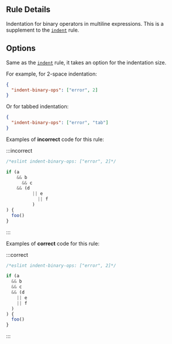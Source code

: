 ## Rule Details

Indentation for binary operators in multiline expressions.
This is a supplement to the [`indent`](https://eslint.style/rules/default/indent) rule.

## Options

Same as the [`indent`](https://eslint.style/rules/default/indent) rule, it takes an option for the indentation size.

For example, for 2-space indentation:

```json
{
  "indent-binary-ops": ["error", 2]
}
```

Or for tabbed indentation:

```json
{
  "indent-binary-ops": ["error", "tab"]
}
```

Examples of **incorrect** code for this rule:

:::incorrect

```ts
/*eslint indent-binary-ops: ["error", 2]*/

if (a
    && b
      && c
    && (d
          || e
            || f
          )
) {
  foo()
}
```

:::

Examples of **correct** code for this rule:

:::correct

```ts
/*eslint indent-binary-ops: ["error", 2]*/

if (a
  && b
  && c
  && (d
    || e
    || f
  )
) {
  foo()
}
```

:::
